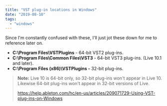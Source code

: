 ```yaml
---
title: "VST plug-in locations in Windows"
date: "2019-08-10"
tags:
  - "windows"
---
```


Since I'm constantly confused with these, I'll just jot these down for me to reference later on.

- **C:\\Program Files\\VSTPlugins** \- 64-bit VST2 plug-ins.
- **C:\\Program Files\\Common Files\\VST3** \- 64-bit VST3 plug-ins. (Live 10.1 and later).
- **C:\\Program Files (x86)\\VSTPlugins -** 32-bit plug-ins.

> **Note:** Live 10 is 64-bit only, so 32-bit plug-ins won't appear in Live 10. Likewise 64-bit plug-ins won't appear in 32-bit versions of Live.
>
> https://help.ableton.com/hc/en-us/articles/209071729-Using-VST-plug-ins-on-Windows
